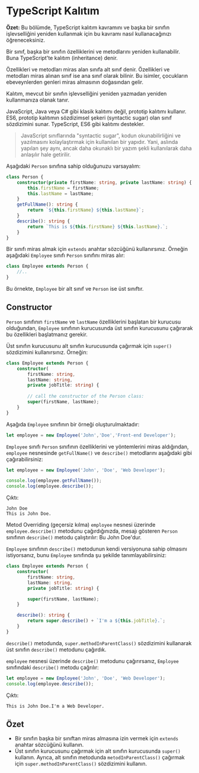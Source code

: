 # TypeScript Kalıtım

**Özet:** Bu bölümde, TypeScript kalıtım kavramını ve başka bir sınıfın işlevselliğini yeniden kullanmak için bu kavramı nasıl kullanacağınızı öğreneceksiniz.

Bir sınıf, başka bir sınıfın özelliklerini ve metodlarını yeniden kullanabilir. Buna TypeScript'te kalıtım (inheritance) denir.

Özellikleri ve metodları miras alan sınıfa alt sınıf denir. Özellikleri ve metodları miras alınan sınıf ise ana sınıf olarak bilinir. Bu isimler, çocukların ebeveynlerden genleri miras almasının doğasından gelir.

Kalıtım, mevcut bir sınıfın işlevselliğini yeniden yazmadan yeniden kullanmanıza olanak tanır.

JavaScript, Java veya C# gibi klasik kalıtımı değil, prototip kalıtımı kullanır. ES6, prototip kalıtımın sözdizimsel şekeri (syntactic sugar) olan sınıf sözdizimini sunar. TypeScript, ES6 gibi kalıtımı destekler.

> JavaScript sınıflarında "syntactic sugar", kodun okunabilirliğini ve yazılmasını kolaylaştırmak için kullanılan bir yapıdır. Yani, aslında yapılan şey aynı, ancak daha okunaklı bir yazım şekli kullanılarak daha anlaşılır hale getirilir.

Aşağıdaki `Person` sınıfına sahip olduğunuzu varsayalım:

```ts
class Person {
    constructor(private firstName: string, private lastName: string) {
        this.firstName = firstName;
        this.lastName = lastName;
    }
    getFullName(): string {
        return `${this.firstName} ${this.lastName}`;
    }
    describe(): string {
        return `This is ${this.firstName} ${this.lastName}.`;
    }
}
```

Bir sınıfı miras almak için `extends` anahtar sözcüğünü kullanırsınız. Örneğin aşağıdaki `Employee` sınıfı `Person` sınıfını miras alır:

```ts
class Employee extends Person {
    //..
}
```

Bu örnekte, `Employee` bir alt sınıf ve `Person` ise üst sınıftır.

## Constructor

`Person` sınıfının `firstName` ve `lastName` özelliklerini başlatan bir kurucusu olduğundan, `Employee` sınıfının kurucusunda üst sınıfın kurucusunu çağırarak bu özellikleri başlatmanız gerekir.

Üst sınıfın kurucusunu alt sınıfın kurucusunda çağırmak için `super()` sözdizimini kullanırsınız. Örneğin:

```ts
class Employee extends Person {
    constructor(
        firstName: string,
        lastName: string,
        private jobTitle: string) {
        
        // call the constructor of the Person class:
        super(firstName, lastName);
    }
}
```

Aşağıda `Employee` sınıfının bir örneği oluşturulmaktadır:

```ts
let employee = new Employee('John','Doe','Front-end Developer');
```

`Employee` sınıfı `Person` sınıfının özelliklerini ve yöntemlerini miras aldığından, `employee` nesnesinde `getFullName()` ve `describe()` metodlarını aşağıdaki gibi çağırabilirsiniz:

```ts
let employee = new Employee('John', 'Doe', 'Web Developer');

console.log(employee.getFullName());
console.log(employee.describe());
```

Çıktı:

```
John Doe
This is John Doe.
```

Metod Overriding (geçersiz kılma)
`employee` nesnesi üzerinde `employee.describe()` metodunu çağırdığınızda, mesajı gösteren `Person` sınıfının `describe()` metodu çalıştırılır: Bu John Doe'dur.

`Employee` sınıfının `describe()` metodunun kendi versiyonuna sahip olmasını istiyorsanız, bunu `Employee` sınıfında şu şekilde tanımlayabilirsiniz:

```ts
class Employee extends Person {
    constructor(
        firstName: string,
        lastName: string,
        private jobTitle: string) {

        super(firstName, lastName);
    }

    describe(): string {
        return super.describe() + `I'm a ${this.jobTitle}.`;
    }
}
```

`describe()` metodunda, `super.methodInParentClass()` sözdizimini kullanarak üst sınıfın `describe()` metodunu çağırdık.

`employee` nesnesi üzerinde `describe()` metodunu çağırırsanız, `Employee` sınıfındaki `describe()` metodu çağrılır:

```ts
let employee = new Employee('John', 'Doe', 'Web Developer');
console.log(employee.describe());
```

Çıktı:

```
This is John Doe.I'm a Web Developer.
```

## Özet
- Bir sınıfın başka bir sınıftan miras almasına izin vermek için `extends` anahtar sözcüğünü kullanın.
- Üst sınıfın kurucusunu çağırmak için alt sınıfın kurucusunda `super()` kullanın. Ayrıca, alt sınıfın metodunda `metodInParentClass()` çağırmak için `super.methodInParentClass()` sözdizimini kullanın.
